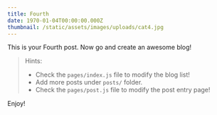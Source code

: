 ```yaml
---
title: Fourth
date: 1970-01-04T00:00:00.000Z
thumbnail: /static/assets/images/uploads/cat4.jpg
---
```


This is your Fourth post. Now go and create an awesome blog!

> Hints:
> - Check the `pages/index.js` file to modify the blog list!
> - Add more posts under `posts/` folder.
> - Check the `pages/post.js` file to modify the post entry page!

Enjoy!
